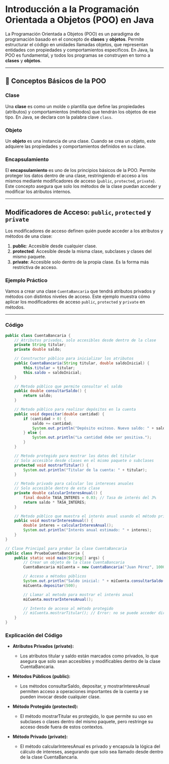 # Introducción a la Programación Orientada a Objetos (POO) en Java

La Programación Orientada a Objetos (POO) es un paradigma de programación basado en el concepto de **clases** y **objetos**. Permite estructurar el código en unidades llamadas objetos, que representan entidades con propiedades y comportamientos específicos. En Java, la POO es fundamental, y todos los programas se construyen en torno a **clases** y **objetos**.

---

## 📘 Conceptos Básicos de la POO

### Clase
Una **clase** es como un molde o plantilla que define las propiedades (atributos) y comportamientos (métodos) que tendrán los objetos de ese tipo. En Java, se declara con la palabra clave `class`.

### Objeto
Un **objeto** es una instancia de una clase. Cuando se crea un objeto, este adquiere las propiedades y comportamientos definidos en su clase.

### Encapsulamiento
El **encapsulamiento** es uno de los principios básicos de la POO. Permite proteger los datos dentro de una clase, restringiendo el acceso a los mismos mediante modificadores de acceso (`public`, `protected`, `private`). Este concepto asegura que solo los métodos de la clase puedan acceder y modificar los atributos internos.

---

## Modificadores de Acceso: `public`, `protected` y `private`

Los modificadores de acceso definen quién puede acceder a los atributos y métodos de una clase:

1. **public**: Accesible desde cualquier clase.
2. **protected**: Accesible desde la misma clase, subclases y clases del mismo paquete.
3. **private**: Accesible solo dentro de la propia clase. Es la forma más restrictiva de acceso.

### Ejemplo Práctico

Vamos a crear una clase `CuentaBancaria` que tendrá atributos privados y métodos con distintos niveles de acceso. Este ejemplo muestra cómo aplicar los modificadores de acceso `public`, `protected` y `private` en métodos.

---

### Código

```java
public class CuentaBancaria {
    // Atributos privados, solo accesibles desde dentro de la clase
    private String titular;
    private double saldo;

    // Constructor público para inicializar los atributos
    public CuentaBancaria(String titular, double saldoInicial) {
        this.titular = titular;
        this.saldo = saldoInicial;
    }

    // Metodo público que permite consultar el saldo
    public double consultarSaldo() {
        return saldo;
    }

    // Metodo público para realizar depósitos en la cuenta
    public void depositar(double cantidad) {
        if (cantidad > 0) {
            saldo += cantidad;
            System.out.println("Depósito exitoso. Nuevo saldo: " + saldo);
        } else {
            System.out.println("La cantidad debe ser positiva.");
        }
    }

    // Metodo protegido para mostrar los datos del titular
    // Solo accesible desde clases en el mismo paquete o subclases
    protected void mostrarTitular() {
        System.out.println("Titular de la cuenta: " + titular);
    }

    // Metodo privado para calcular los intereses anuales
    // Solo accesible dentro de esta clase
    private double calcularInteresAnual() {
        final double TASA_INTERES = 0.03; // Tasa de interés del 3%
        return saldo * TASA_INTERES;
    }

    // Metodo público que muestra el interés anual usando el método privado
    public void mostrarInteresAnual() {
        double interes = calcularInteresAnual();
        System.out.println("Interés anual estimado: " + interes);
    }
}

// Clase Principal para probar la clase CuentaBancaria
public class PruebaCuentaBancaria {
    public static void main(String[] args) {
        // Crear un objeto de la clase CuentaBancaria
        CuentaBancaria miCuenta = new CuentaBancaria("Juan Pérez", 1000);

        // Acceso a métodos públicos
        System.out.println("Saldo inicial: " + miCuenta.consultarSaldo());
        miCuenta.depositar(500);

        // Llamar al metodo para mostrar el interés anual
        miCuenta.mostrarInteresAnual();

        // Intento de acceso al método protegido
        // miCuenta.mostrarTitular(); // Error: no se puede acceder directamente desde aquí
    }
}
````

### Explicación del Código
- **Atributos Privados (private):**
  - Los atributos titular y saldo están marcados como privados, lo que asegura que solo sean accesibles y modificables dentro de la clase CuentaBancaria.

- **Métodos Públicos (public):**
  - Los métodos consultarSaldo, depositar, y mostrarInteresAnual permiten acceso a operaciones importantes de la cuenta y se pueden invocar desde cualquier clase.

 - **Método Protegido (protected):**
   - El método mostrarTitular es protegido, lo que permite su uso en subclases o clases dentro del mismo paquete, pero restringe su acceso desde fuera de estos contextos.

- **Método Privado (private):**
  - El método calcularInteresAnual es privado y encapsula la lógica del cálculo de intereses, asegurando que solo sea llamado desde dentro de la clase CuentaBancaria.